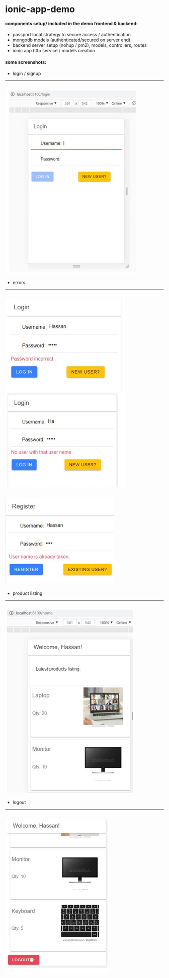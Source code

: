 # ionic-app-demo

#### components setup/ included in the demo frontend & backend:
* passport local strategy to secure access / authentication
* mongodb models (authenticated/secured on server end)
* backend server setup (nohup / pm2), models, controllers, routes
* ionic app http service / models creation


#### some screenshots:
* login / signup
---
![alt text](https://github.com/hassan-am/ionic-app-demo/blob/main/screenshots/login.jpg "Login page")
---
* errors
---
![alt text](https://github.com/hassan-am/ionic-app-demo/blob/main/screenshots/login%20errors.jpg "Login errors")
---
![alt text](https://github.com/hassan-am/ionic-app-demo/blob/main/screenshots/signup%20error.jpg "Signup error")
---
* product listing
---
![alt text](https://github.com/hassan-am/ionic-app-demo/blob/main/screenshots/home.jpg "Home page")
---
* logout
---
![alt text](https://github.com/hassan-am/ionic-app-demo/blob/main/screenshots/logout.jpg "Logout")
---
